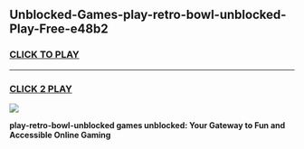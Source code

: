 
## Unblocked-Games-play-retro-bowl-unblocked-Play-Free-e48b2
<h3>
<a href="https://premium76.site?title=play-retro-bowl-unblocked&ref=21A">CLICK TO PLAY</a></h3>
<hr>

<h3>
<a href="https://premium76.site?title=play-retro-bowl-unblocked&ref=21A">CLICK 2 PLAY</a>
  
</h3>

<a href="https://premium76.site?title=play-retro-bowl-unblocked&ref=21A"><img src="https://clearcache.store/games.png"></a>


**play-retro-bowl-unblocked games unblocked: Your Gateway to Fun and Accessible Online Gaming**
